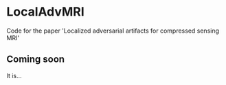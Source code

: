 # LocalAdvMRI

Code for the paper 'Localized adversarial artifacts for compressed sensing MRI'

## Coming soon

It is...